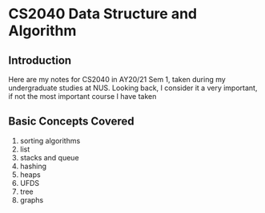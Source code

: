 
# CS2040 Data Structure and Algorithm

## Introduction
Here are my notes for CS2040 in AY20/21 Sem 1, taken during my undergraduate studies at NUS. Looking back, I consider it a very important, if not the most important course I have taken

## Basic Concepts Covered
1. sorting algorithms
2. list
3. stacks and queue
4. hashing 
5. heaps
6. UFDS
7. tree
8. graphs

